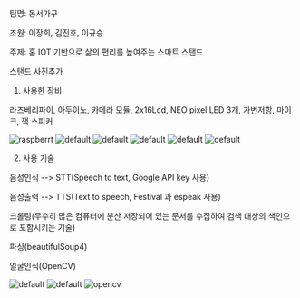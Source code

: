 팀명: 동서가구

조원: 이장희, 김진호, 이규승

주제: 홈 IOT 기반으로 삶의 편리를 높여주는 스마트 스탠드

스탠드 사진추가

1. 사용한 장비

라즈베리파이, 아두이노, 카메라 모듈, 2x16Lcd, NEO pixel LED 3개, 가변저항, 마이크, 잭 스피커 

![raspberrt](https://user-images.githubusercontent.com/29765855/42580089-b5863204-8564-11e8-80e3-e3d4b1562bc6.jpg)
![default](https://user-images.githubusercontent.com/29765855/42580211-009f1be8-8565-11e8-8514-8cc2877a6890.png)
![default](https://user-images.githubusercontent.com/29765855/42580303-27b97f84-8565-11e8-954d-a45ae3e0c73b.jpg)
![default](https://user-images.githubusercontent.com/29765855/42580631-f13a2ade-8565-11e8-9296-d97f184e5b77.jpg)
![default](https://user-images.githubusercontent.com/29765855/42580646-f94b15ee-8565-11e8-8f29-9ff2d4fde2b1.jpg)
![default](https://user-images.githubusercontent.com/29765855/42580658-fecdd006-8565-11e8-91eb-3e0e8bc1b647.jpg)

2. 사용 기술

음성인식 --> STT(Speech to text, Google API key 사용) 

음성출력 --> TTS(Text to speech, Festival 과 espeak 사용)

크롤링(무수히 많은 컴퓨터에 분산 저장되어 있는 문서를 수집하여 검색 대상의 색인으로 포함시키는 기술)

파싱(beautifulSoup4)

얼굴인식(OpenCV)

![default](https://user-images.githubusercontent.com/29765855/42582356-d7fc7d20-8569-11e8-9505-c2eef227c19e.jpg)
![default](https://user-images.githubusercontent.com/29765855/42582375-e3b73092-8569-11e8-91cf-e528b6ca8cbf.jpg)
![opencv](https://user-images.githubusercontent.com/29765855/42582391-ec0349b6-8569-11e8-8fe0-163004abd48d.jpg)



